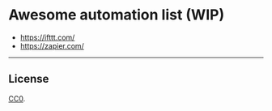# Awesome automation list (WIP)

* https://ifttt.com/
* https://zapier.com/

---

## License

[CC0](http://creativecommons.org/publicdomain/zero/1.0/).
